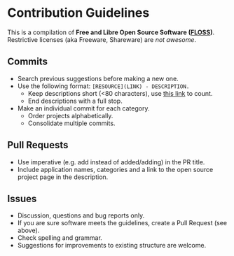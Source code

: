 # Contribution Guidelines

This is a compilation of **Free and Libre Open Source Software ([FLOSS](https://en.wikipedia.org/wiki/Free_and_open-source_software))**. Restrictive licenses (aka Freeware, Shareware) are *not awesome*.

## Commits
* Search previous suggestions before making a new one.
* Use the following format: `[RESOURCE](LINK) - DESCRIPTION.`
  * Keep descriptions short (<80 characters), use [this link](http://www.charactercountonline.com) to count.
  * End descriptions with a full stop.
* Make an individual commit for each category.
  * Order projects alphabetically.
  * Consolidate multiple commits.
  
## Pull Requests
* Use imperative (e.g. add instead of added/adding) in the PR title.
* Include application names, categories and a link to the open source project page in the description.

## Issues
* Discussion, questions and bug reports only.
* If you are sure software meets the guidelines, create a Pull Request (see above).
* Check spelling and grammar.
* Suggestions for improvements to existing structure are welcome.
